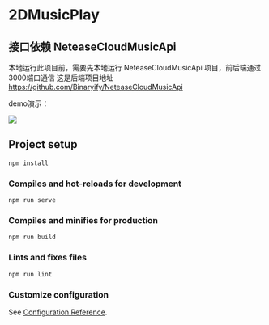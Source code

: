# 2DMusicPlay

## 接口依赖 NeteaseCloudMusicApi 
本地运行此项目前，需要先本地运行 NeteaseCloudMusicApi 项目，前后端通过3000端口通信
这是后端项目地址 https://github.com/Binaryify/NeteaseCloudMusicApi

demo演示：

![](/Users/zhangxilong/Desktop/练习项目/newMusicPlay/vue-ts/src/assets/pic/demo.gif)

## Project setup

```
npm install
```

### Compiles and hot-reloads for development
```
npm run serve
```

### Compiles and minifies for production
```
npm run build
```

### Lints and fixes files
```
npm run lint
```

### Customize configuration
See [Configuration Reference](https://cli.vuejs.org/config/).
